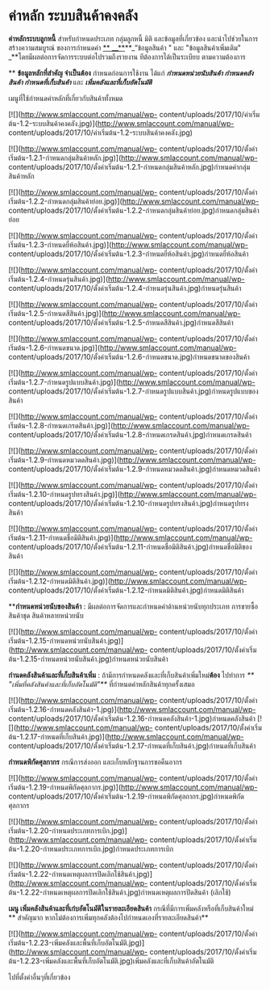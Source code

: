 # ค่าหลัก ระบบสินค้าคงคลัง

**ค่าหลักระบบลูกหนี้** สำหรับกำหนดประเภท กลุ่มลูกหนี้ มิติ
และข้อมูลที่เกี่ยวข้อง และนำไปช่วยในการสร้างความสมบูรณ์ ของการกำหนดค่า [**
__**](http://www.smlaccount.com/manual/?page_id=992)**_“ข้อมูลสินค้า " และ
"ข้อมูลสินค้าเพิ่มเติม" _**โดยมีผลต่อการจัดการระบบต่อไปรวมถึงรายงาน
ทีต้องการได้เป็นระเบียบ ตามความต้องการ

** **ข้อมูลหลักที่สำคัญ จำเป็นต้อง** กำหนดก่อนการใช้งาน ได้แก่
**_กำหนดหน่วยนับสินค้า กำหนดคลังสินค้า กำหนดที่เก็บสินค้า_** และ
_**เพิ่มคลังและที่เก็บอัตโนมัติ**_

เมนูที่ใช้กำหนดค่าหลักที่เกี่ยวกับสินค้าทั้งหมด

[![](http://www.smlaccount.com/manual/wp-
content/uploads/2017/10/ค่าเริ่มต้น-1.2-ระบบสินค้าคงคลัง.jpg)](http://www.smlaccount.com/manual/wp-
content/uploads/2017/10/ค่าเริ่มต้น-1.2-ระบบสินค้าคงคลัง.jpg)



[![](http://www.smlaccount.com/manual/wp-
content/uploads/2017/10/ตั้งค่าเริ่มต้น-1.2.1-กำหนดกลุ่มสินค้าหลัก.jpg)](http://www.smlaccount.com/manual/wp-
content/uploads/2017/10/ตั้งค่าเริ่มต้น-1.2.1-กำหนดกลุ่มสินค้าหลัก.jpg)กำหนดค่ากลุ่มสินค้าหลัก



[![](http://www.smlaccount.com/manual/wp-
content/uploads/2017/10/ตั้งค่าเริ่มต้น-1.2.2-กำหนดกลุ่มสินค้าย่อย.jpg)](http://www.smlaccount.com/manual/wp-
content/uploads/2017/10/ตั้งค่าเริ่มต้น-1.2.2-กำหนดกลุ่มสินค้าย่อย.jpg)กำหนดกลุ่มสินค้าย่อย



[![](http://www.smlaccount.com/manual/wp-
content/uploads/2017/10/ตั้งค่าเริ่มต้น-1.2.3-กำหนดยี่ห้อสินค้า.jpg)](http://www.smlaccount.com/manual/wp-
content/uploads/2017/10/ตั้งค่าเริ่มต้น-1.2.3-กำหนดยี่ห้อสินค้า.jpg)กำหนดยี่ห้อสินค้า



[![](http://www.smlaccount.com/manual/wp-
content/uploads/2017/10/ตั้งค่าเริ่มต้น-1.2.4-กำหนดรุ่นสินค้า.jpg)](http://www.smlaccount.com/manual/wp-
content/uploads/2017/10/ตั้งค่าเริ่มต้น-1.2.4-กำหนดรุ่นสินค้า.jpg)กำหนดรุ่นสินค้า



[![](http://www.smlaccount.com/manual/wp-
content/uploads/2017/10/ตั้งค่าเริ่มต้น-1.2.5-กำหนดสีสินค้า.jpg)](http://www.smlaccount.com/manual/wp-
content/uploads/2017/10/ตั้งค่าเริ่มต้น-1.2.5-กำหนดสีสินค้า.jpg)กำหนดสีสินค้า



[![](http://www.smlaccount.com/manual/wp-
content/uploads/2017/10/ตั้งค่าเริ่มต้น-1.2.6-กำหนดขนาด.jpg)](http://www.smlaccount.com/manual/wp-
content/uploads/2017/10/ตั้งค่าเริ่มต้น-1.2.6-กำหนดขนาด.jpg)กำหนดขนาดของสินค้า



[![](http://www.smlaccount.com/manual/wp-
content/uploads/2017/10/ตั้งค่าเริ่มต้น-1.2.7-กำหนดรูปแบบสินค้า.jpg)](http://www.smlaccount.com/manual/wp-
content/uploads/2017/10/ตั้งค่าเริ่มต้น-1.2.7-กำหนดรูปแบบสินค้า.jpg)กำหนดรูปแบบของสินค้า



[![](http://www.smlaccount.com/manual/wp-
content/uploads/2017/10/ตั้งค่าเริ่มต้น-1.2.8-กำหนดเกรดสินค้า.jpg)](http://www.smlaccount.com/manual/wp-
content/uploads/2017/10/ตั้งค่าเริ่มต้น-1.2.8-กำหนดเกรดสินค้า.jpg)กำหนดเกรดสินค้า



[![](http://www.smlaccount.com/manual/wp-
content/uploads/2017/10/ตั้งค่าเริ่มต้น-1.2.9-กำหนดหมวดดสินค้า.jpg)](http://www.smlaccount.com/manual/wp-
content/uploads/2017/10/ตั้งค่าเริ่มต้น-1.2.9-กำหนดหมวดดสินค้า.jpg)กำหนดหมวดสินค้า



[![](http://www.smlaccount.com/manual/wp-
content/uploads/2017/10/ตั้งค่าเริ่มต้น-1.2.10-กำหนดรูปทรงสินค้า.jpg)](http://www.smlaccount.com/manual/wp-
content/uploads/2017/10/ตั้งค่าเริ่มต้น-1.2.10-กำหนดรูปทรงสินค้า.jpg)กำหนดรูปทรงสินค้า



[![](http://www.smlaccount.com/manual/wp-
content/uploads/2017/10/ตั้งค่าเริ่มต้น-1.2.11-กำหนดชื่อมิติสินค้า.jpg)](http://www.smlaccount.com/manual/wp-
content/uploads/2017/10/ตั้งค่าเริ่มต้น-1.2.11-กำหนดชื่อมิติสินค้า.jpg)กำหนดชื่อมิติของสินค้า



[![](http://www.smlaccount.com/manual/wp-
content/uploads/2017/10/ตั้งค่าเริ่มต้น-1.2.12-กำหนดมิติสินค้า.jpg)](http://www.smlaccount.com/manual/wp-
content/uploads/2017/10/ตั้งค่าเริ่มต้น-1.2.12-กำหนดมิติสินค้า.jpg)กำหนดมิติสินค้า

****กำหนดหน่วยนับของสินค้า** :
มีผลต่อการจัดการและกำหนดค่าด้านหน่วยนับทุกประเภท การขายซื้อ สินค้าชุด
สินค้าหลายหน่วยนับ

[![](http://www.smlaccount.com/manual/wp-
content/uploads/2017/10/ตั้งค่าเริ่มต้น-1.2.15-กำหนดหน่วยนับสินค้า.jpg)](http://www.smlaccount.com/manual/wp-
content/uploads/2017/10/ตั้งค่าเริ่มต้น-1.2.15-กำหนดหน่วยนับสินค้า.jpg)กำหนดหน่วยนับสินค้า



**กำนดคลังสินค้าและที่เก็บสินค้าเพิ่ม** :
ถ้ามีการกำหนดคลังและที่เก็บสินค้าเพิ่มใหม่**ต้อง** ไปทำการ  _**
"เพิ่มที่คลังสินค้าและที่เก็บอัตโนมัติ"**_ ที่กำหนดค่าหลักสินค้าทุกครั้งเสมอ

[![](http://www.smlaccount.com/manual/wp-
content/uploads/2017/10/ตั้งค่าเริ่มต้น-1.2.16-กำหนดคลังสินค้า-1.jpg)](http://www.smlaccount.com/manual/wp-
content/uploads/2017/10/ตั้งค่าเริ่มต้น-1.2.16-กำหนดคลังสินค้า-1.jpg)กำหนดคลังสินค้า
[![](http://www.smlaccount.com/manual/wp-
content/uploads/2017/10/ตั้งค่าเริ่มต้น-1.2.17-กำหนดที่เก็บสินค้า.jpg)](http://www.smlaccount.com/manual/wp-
content/uploads/2017/10/ตั้งค่าเริ่มต้น-1.2.17-กำหนดที่เก็บสินค้า.jpg)กำหนดที่เก็บสินค้า

**กำหนดพิกัดศุลกากร** กรณีการส่งออก และเก็บหลักฐานการขอคืนอากร

[![](http://www.smlaccount.com/manual/wp-
content/uploads/2017/10/ตั้งค่าเริ่มต้น-1.2.19-กำหนดพิกัดศุลกากร.jpg)](http://www.smlaccount.com/manual/wp-
content/uploads/2017/10/ตั้งค่าเริ่มต้น-1.2.19-กำหนดพิกัดศุลกากร.jpg)กำหนดพิกัดศุลกากร



[![](http://www.smlaccount.com/manual/wp-
content/uploads/2017/10/ตั้งค่าเริ่มต้น-1.2.20-กำหนดประเภทการเบิก.jpg)](http://www.smlaccount.com/manual/wp-
content/uploads/2017/10/ตั้งค่าเริ่มต้น-1.2.20-กำหนดประเภทการเบิก.jpg)กำหนดประเภทการเบิก



[![](http://www.smlaccount.com/manual/wp-
content/uploads/2017/10/ตั้งค่าเริ่มต้น-1.2.22-กำหนดเหตุผลการปิดเลิกใช้สินค้า.jpg)](http://www.smlaccount.com/manual/wp-
content/uploads/2017/10/ตั้งค่าเริ่มต้น-1.2.22-กำหนดเหตุผลการปิดเลิกใช้สินค้า.jpg)กำหนดเหตุผลการปิดสินค้า
(เลิกใช้)

**เมนู เพิ่มคลังสินค้าและที่เก๋บอัตโนมัติในรายละเอียดสินค้า**
กรณีที่มีการเพิ่มคลังหรือที่เก็บสินค้าใหม่ ** สำคัญมาก
หากไม่ต้องการเพิ่มทุกคลังต้องไปกำหนดเองที่รายละเอียดสินค้า**

[![](http://www.smlaccount.com/manual/wp-
content/uploads/2017/10/ตั้งค่าเริ่มต้น-1.2.23-เพิ่มคลังและพื้นที่เก็บอัตโนมัติ.jpg)](http://www.smlaccount.com/manual/wp-
content/uploads/2017/10/ตั้งค่าเริ่มต้น-1.2.23-เพิ่มคลังและพื้นที่เก็บอัตโนมัติ.jpg)เพิ่มคลังและที่เก็บสินค้าอัตโนมัติ



ไปที่ตั้งค่าอื่นๆที่เกี่ยวข้อง









